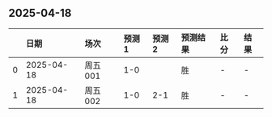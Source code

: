 

## 2025-04-18

|    | 日期         | 场次    | 预测1   | 预测2   | 预测结果   | 比分   | 结果   |
|---:|:-----------|:------|:------|:------|:-------|:-----|:-----|
|  0 | 2025-04-18 | 周五001 | 1-0   |       | 胜      | -    | -    |
|  1 | 2025-04-18 | 周五002 | 1-0   | 2-1   | 胜      | -    | -    |

